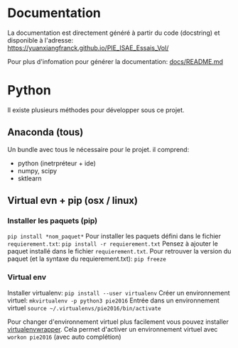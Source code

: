 # Documentation

La documentation est directement généré à partir du code (docstring) et disponible à l'adresse: https://yuanxiangfranck.github.io/PIE_ISAE_Essais_Vol/

Pour plus d'infomation pour générer la documentation: [docs/README.md](https://github.com/YuanxiangFranck/PIE_ISAE_Essais_Vol/blob/master/docs/README.md)

# Python

Il existe plusieurs méthodes pour développer sous ce projet.

## Anaconda (tous)

Un bundle avec tous le nécessaire pour le projet.
il comprend:
* python (inetrpréteur + ide)
* numpy, scipy
* sktlearn

## Virtual evn + pip (osx / linux)

### Installer les paquets (pip)

`pip install *nom_paquet*`
Pour installer les paquets défini dans le fichier `requierement.txt`: `pip install -r requierement.txt`
Pensez à ajouter le paquet installé dans le fichier `requierement.txt`.
Pour retrouver la version du paquet (et la syntaxe du requierement.txt): `pip freeze`

### Virtual env

Installer virtualenv: `pip install --user virtualenv`
Créer un environnement virtuel: `mkvirtualenv -p python3 pie2016`
Entrée dans un environnement virtuel `source ~/.virtualenvs/pie2016/bin/activate`

Pour changer d'environnement virtuel plus facilement vous pouvez installer [virtualenvwrapper](https://virtualenvwrapper.readthedocs.io/en/latest/). Cela permet d'activer un environnement virtuel avec `workon pie2016` (avec auto complétion)
